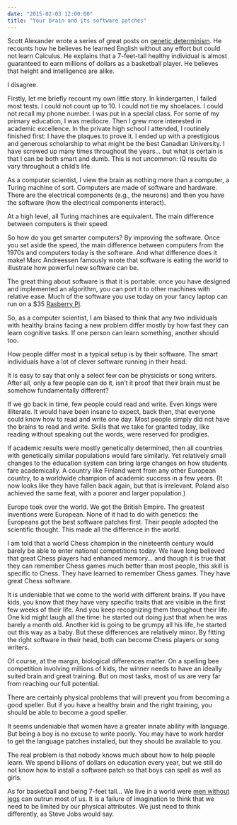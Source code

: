 ```yaml
---
date: "2015-02-03 12:00:00"
title: "Your brain and its software patches"
---
```




Scott Alexander wrote a series of great posts on [genetic determinism](http://slatestarcodex.com/2015/01/31/the-parable-of-the-talents/). He recounts how he believes he learned English without any effort but could not learn Calculus. He explains that a 7-feet-tall healthy individual is almost guaranteed to earn millions of dollars as a basketball player. He believes that height and intelligence are alike.

I disagree.

Firstly, let me briefly recount my own little story. In kindergarten, I failed most tests. I could not count up to 10. I could not tie my shoelaces. I could not recall my phone number. I was put in a special class. For some of my primary education, I was mediocre. Then I grew more interested in academic excellence. In the private high school I attended, I routinely finished first: I have the plaques to prove it. I ended up with a prestigious and generous scholarship to what might be the best Canadian University. I have screwed up many times throughout the years&hellip; but what is certain is that I can be both smart and dumb. This is not uncommon: IQ results do vary throughout a child&rsquo;s life.

As a computer scientist, I view the brain as nothing more than a computer, a Turing machine of sort. Computers are made of software and hardware. There are the electrical components (e.g., the neurons) and then you have the software (how the electrical components interact).

At a high level, all Turing machines are equivalent. The main difference between computers is their speed.

So how do you get smarter computers? By improving the software. Once you set aside the speed, the main difference between computers from the 1970s and computers today is the software. And what difference does it make! Marc Andreessen famously wrote that software is eating the world to illustrate how powerful new software can be.

The great thing about software is that it is portable: once you have designed and implemented an algorithm, you can port it to other machines with relative ease. Much of the software you use today on your fancy laptop can run on a $35 [Rasberry Pi](https://en.wikipedia.org/wiki/Raspberry_Pi).

So, as a computer scientist, I am biased to think that any two individuals with healthy brains facing a new problem differ mostly by how fast they can learn cognitive tasks. If one person can learn something, another should too.

How people differ most in a typical setup is by their software. The smart individuals have a lot of clever software running in their head. 

It is easy to say that only a select few can be physicists or song writers. After all, only a few people can do it, isn&rsquo;t it proof that their brain must be somehow fundamentally different?

If we go back in time, few people could read and write. Even kings were illiterate. It would have been insane to expect, back then, that everyone could know how to read and write one day. Most people simply did not have the brains to read and write. Skills that we take for granted today, like reading without speaking out the words, were reserved for prodigies.

If academic results were mostly genetically determined, then all countries with genetically similar populations would fare similarly. Yet relatively small changes to the education system can bring large changes on how students fare academically. A country like Finland went from any other European country, to a worldwide champion of academic success in a few years. (It now looks like they have fallen back again, but that is irrelevant. Poland also achieved the same feat, with a poorer and larger population.)

Europe took over the world. We got the British Empire. The greatest inventions were European. None of it had to do with genetics: the Europeans got the best software patches first. Their people adopted the scientific thought. This made all the difference in the world.

I am told that a world Chess champion in the nineteenth century would barely be able to enter national competitions today. We have long believed that great Chess players had enhanced memory&hellip; and though it is true that they can remember Chess games much better than most people, this skill is specific to Chess. They have learned to remember Chess games. They have great Chess software.

It is undeniable that we come to the world with different brains. If you have kids, you know that they have very specific traits that are visible in the first few weeks of their life. And you keep recognizing them throughout their life. One kid might laugh all the time: he started out doing just that when he was barely a month old. Another kid is going to be grumpy all his life, he started out this way as a baby. But these differences are relatively minor. By fitting the right software in their head, both can become Chess players or song writers.

Of course, at the margin, biological differences matter. On a spelling bee competition involving millions of kids, the winner needs to have an ideally suited brain and great training. But on most tasks, most of us are very far from reaching our full potential.

There are certainly physical problems that will prevent you from becoming a good speller. But if you have a healthy brain and the right training, you should be able to become a good speller.

It seems undeniable that women have a greater innate ability with language. But being a boy is no excuse to write poorly. You may have to work harder to get the language patches installed, but they should be available to you.

The real problem is that nobody knows much about how to help people learn. We spend billions of dollars on education every year, but we still do not know how to install a software patch so that boys can spell as well as girls.

As for basketball and being 7-feet tall&hellip; We live in a world were [men without legs](https://en.wikipedia.org/wiki/Oscar_Pistorius) can outrun most of us. It is a failure of imagination to think that we need to be limited by our physical attributes. We just need to think differently, as Steve Jobs would say.

